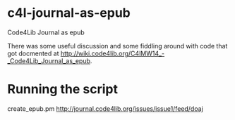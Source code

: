 c4l-journal-as-epub
===================

Code4Lib Journal as epub

There was some useful discussion and some fiddling around with code that got docmented at http://wiki.code4lib.org/C4lMW14_-_Code4Lib_Journal_as_epub.


Running the script
===================
create_epub.pm http://journal.code4lib.org/issues/issue1/feed/doaj